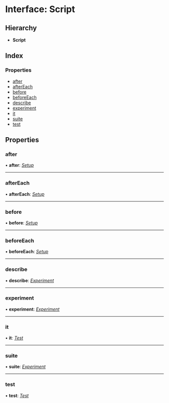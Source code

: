 
# Interface: Script

## Hierarchy

* **Script**

## Index

### Properties

* [after](_lab_21_0_0_index_d_.script.script.md#after)
* [afterEach](_lab_21_0_0_index_d_.script.script.md#aftereach)
* [before](_lab_21_0_0_index_d_.script.script.md#before)
* [beforeEach](_lab_21_0_0_index_d_.script.script.md#beforeeach)
* [describe](_lab_21_0_0_index_d_.script.script.md#describe)
* [experiment](_lab_21_0_0_index_d_.script.script.md#experiment)
* [it](_lab_21_0_0_index_d_.script.script.md#it)
* [suite](_lab_21_0_0_index_d_.script.script.md#suite)
* [test](_lab_21_0_0_index_d_.script.script.md#test)

## Properties

###  after

• **after**: *[Setup](_lab_21_0_0_index_d_.script.setup.md)*

___

###  afterEach

• **afterEach**: *[Setup](_lab_21_0_0_index_d_.script.setup.md)*

___

###  before

• **before**: *[Setup](_lab_21_0_0_index_d_.script.setup.md)*

___

###  beforeEach

• **beforeEach**: *[Setup](_lab_21_0_0_index_d_.script.setup.md)*

___

###  describe

• **describe**: *[Experiment](_lab_21_0_0_index_d_.script.experiment.md)*

___

###  experiment

• **experiment**: *[Experiment](_lab_21_0_0_index_d_.script.experiment.md)*

___

###  it

• **it**: *[Test](_lab_21_0_0_index_d_.script.test.md)*

___

###  suite

• **suite**: *[Experiment](_lab_21_0_0_index_d_.script.experiment.md)*

___

###  test

• **test**: *[Test](_lab_21_0_0_index_d_.script.test.md)*
